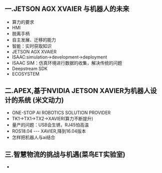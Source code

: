 ## 一.JETSON AGX XVAIER 与机器人的未来
* 算力的要求
* HMI
* 脱离手柄
* 自主发展、迁移的能力
* 智能：实时获取知识
* JETSON AGX XVAIER
* ISAAC:simulation->development->deployment
* ISAAC SIM：仿真环境进行数据的收集，解决传统的问题
* Deepstream SDK
* ECOSYSTEM

## 二.APEX,基于NVIDIA JETSON XAVIER为机器人设计的系统 (米文动力)
* ONE-STOP AI ROBOTICS SOLUTION PROVIDER
* TK1->TX1->TX2->XAVIER(算力不断提升)
* 量产的问题：USB会生锈，RJ45怕高温
* ROS18.04 --- XAVIER,降到16.04版本
* 怎样把机器人与ai结合

## 三.智慧物流的挑战与机遇(菜鸟ET实验室)
*  
